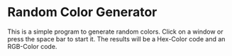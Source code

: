# Random Color Generator
This is a simple program to generate random colors. 
Click on a window or press the space bar to start it. 
The results will be a Hex-Color code and an RGB-Color code.

